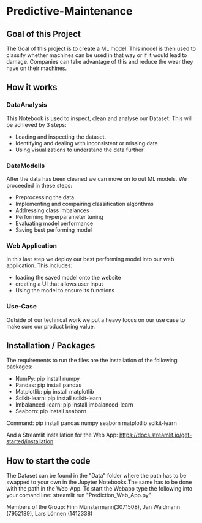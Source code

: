 # Predictive-Maintenance

## Goal of this Project
The Goal of this project is to create a ML model. This model is then used to classify whether machines can be used in that way or if it would lead to damage.
Companies can take advantage of this and reduce the wear they have on their machines.

## How it works

### DataAnalysis
This Notebook is used to inspect, clean and analyse our Dataset. This will be achieved by 3 steps:
- Loading and inspecting the dataset.
- Identifying and dealing with inconsistent or missing data
- Using visualizations to understand the data further

### DataModells
After the data has been cleaned we can move on to out ML models. We proceeded in these steps:
- Preprocessing the data
- Implementing and compairing classification algorithms
- Addressing class imbalances
- Performing hyperparameter tuning
- Evaluating model performance
- Saving best performing model

### Web Application

In this last step we deploy our best performing model into our web application. This includes:
- loading the saved model onto the website
- creating a UI that allows user input
- Using the model to ensure its functions

### Use-Case

Outside of our technical work we put a heavy focus on our use case to make sure our product bring value. 

## Installation / Packages

The requirements to run the files are the installation of the following packages:

- NumPy: pip install numpy
- Pandas: pip install pandas
- Matplotlib: pip install matplotlib
- Scikit-learn: pip install scikit-learn
- Imbalanced-learn: pip install imbalanced-learn
- Seaborn: pip install seaborn

Command: pip install pandas numpy seaborn matplotlib scikit-learn 

And a Streamlit installation for the Web App: https://docs.streamlit.io/get-started/installation 

## How to start the code
The Dataset can be found in the "Data" folder where the path has to be swapped to your own in the Jupyter Notebooks.The same has to be done with the path in the Web-App.
To start the Webapp type the following into your comand line: streamlit run "Prediction_Web_App.py"

Members of the Group: Finn Münstermann(3071508), Jan Waldmann (7952189), Lars Lönnen (1412338)
